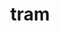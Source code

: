 ---
layout: smileys&emotion
title: tram
emoji: tram
permalink: 🚊.html
image: assets/img/3moji/tram.png
---